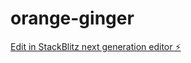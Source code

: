 # orange-ginger

[Edit in StackBlitz next generation editor ⚡️](https://stackblitz.com/~/github.com/indeaguy/orange-ginger)